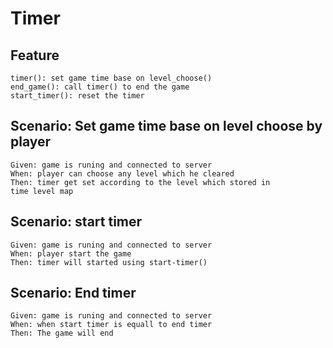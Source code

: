 # Timer

## Feature

    timer(): set game time base on level_choose()
    end_game(): call timer() to end the game
    start_timer(): reset the timer
  
## Scenario: Set game time base on level choose by player

    Given: game is runing and connected to server
    When: player can choose any level which he cleared 
    Then: timer get set according to the level which stored in
    time level map

## Scenario: start timer

    Given: game is runing and connected to server
    When: player start the game
    Then: timer will started using start-timer()

## Scenario: End timer

    Given: game is runing and connected to server
    When: when start timer is equall to end timer
    Then: The game will end
